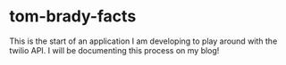 # tom-brady-facts
This is the start of an application I am developing to play around with the twilio API. I will be documenting this process on my blog! 
